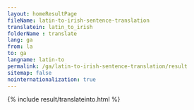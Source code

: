 ```yaml
---
layout: homeResultPage
fileName: latin-to-irish-sentence-translation
translatein: latin_to_irish
folderName : translate
lang: ga
from: la
to: ga
langname: latin-to
permalink: /ga/latin-to-irish-sentence-translation/result
sitemap: false
nointernationalization: true
---
```

{% include result/translateinto.html %}

<script src="/js/result/translation.js" data-foldername="{{page.folderName}}" data-lang="{{page.lang}}"></script>
